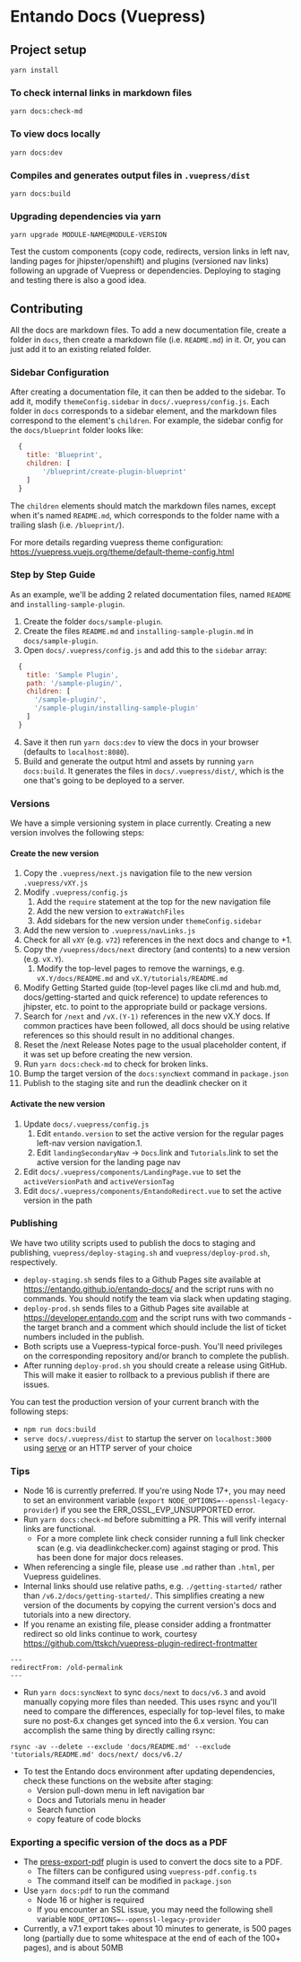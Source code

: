 # Entando Docs (Vuepress)

## Project setup
```
yarn install
```

### To check internal links in markdown files
```
yarn docs:check-md
```

### To view docs locally
```
yarn docs:dev
```

### Compiles and generates output files in `.vuepress/dist`
```
yarn docs:build
```

### Upgrading dependencies via yarn
```
yarn upgrade MODULE-NAME@MODULE-VERSION
```
Test the custom components (copy code, redirects, version links in left nav, landing pages for jhipster/openshift) and plugins (versioned nav links) following an upgrade of Vuepress or dependencies. Deploying to staging and testing there is also a good idea.

## Contributing
All the docs are markdown files. To add a new documentation file, create a folder in `docs`, then create a markdown file (i.e. `README.md`) in it. Or, you can just add it to an existing related folder.

### Sidebar Configuration
After creating a documentation file, it can then be added to the sidebar. To add it, modify `themeConfig.sidebar` in `docs/.vuepress/config.js`. Each folder in `docs` corresponds to a sidebar element, and the markdown files correspond to the element's `children`. For example, the sidebar config for the `docs/blueprint` folder looks like:

```js
  {
    title: 'Blueprint',
    children: [
        '/blueprint/create-plugin-blueprint'
    ]
  }
```

The `children` elements should match the markdown files names, except when it's named `README.md`, which corresponds to the folder name with a trailing slash (i.e. `/blueprint/`).

For more details regarding vuepress theme configuration: https://vuepress.vuejs.org/theme/default-theme-config.html

### Step by Step Guide
As an example, we'll be adding 2 related documentation files, named `README` and `installing-sample-plugin`.

1. Create the folder `docs/sample-plugin`.
2. Create the files `README.md` and `installing-sample-plugin.md` in `docs/sample-plugin`.
3. Open `docs/.vuepress/config.js` and add this to the `sidebar` array:
```js
  {
    title: 'Sample Plugin',
    path: '/sample-plugin/',
    children: [
      '/sample-plugin/',
      '/sample-plugin/installing-sample-plugin'
    ]
  }
```
4. Save it then run `yarn docs:dev` to view the docs in your browser (defaults to `localhost:8080`).
5. Build and generate the output html and assets by running `yarn docs:build`. It generates the files in `docs/.vuepress/dist/`, which is the one that's going to be deployed to a server.

### Versions
We have a simple versioning system in place currently. Creating a new version involves the following steps:

#### Create the new version
1. Copy the `.vuepress/next.js` navigation file to the new version `.vuepress/vXY.js`
1. Modify `.vuepress/config.js` 
   1. Add the `require` statement at the top for the new navigation file
   1. Add the new version to `extraWatchFiles`
   1. Add sidebars for the new version under `themeConfig.sidebar`
1. Add the new version to `.vuepress/navLinks.js`
1. Check for all `vXY` (e.g. `v72`) references in the next docs and change to +1.
1. Copy the `/vuepress/docs/next` directory (and contents) to a new version (e.g. `vX.Y`).
   1. Modify the top-level pages to remove the warnings, e.g. `vX.Y/docs/README.md` and `vX.Y/tutorials/README.md` 
1. Modify Getting Started guide (top-level pages like cli.md and hub.md, docs/getting-started and quick reference) to update references to jhipster, etc. to point to the appropriate build or package versions.
1. Search for `/next` and `/vX.(Y-1)` references in the new vX.Y docs. If common practices have been followed, all docs should be using relative references so this should result in no additional changes.
1. Reset the /next Release Notes page to the usual placeholder content, if it was set up before creating the new version. 
1. Run `yarn docs:check-md` to check for broken links.
1. Bump the target version of the `docs:syncNext` command in `package.json`
1. Publish to the staging site and run the deadlink checker on it

#### Activate the new version
1. Update `docs/.vuepress/config.js`
   1. Edit `entando.version` to set the active version for the regular pages left-nav version navigation.1. 
   1. Edit `landingSecondaryNav` → `Docs`.link and `Tutorials`.link to set the active version for the landing page nav
1. Edit `docs/.vuepress/components/LandingPage.vue` to set the `activeVersionPath` and `activeVersionTag`
1. Edit `docs/.vuepress/components/EntandoRedirect.vue` to set the active version in the path

### Publishing
We have two utility scripts used to publish the docs to staging and publishing, `vuepress/deploy-staging.sh` and `vuepress/deploy-prod.sh`, respectively. 
   - `deploy-staging.sh` sends files to a Github Pages site available at <https://entando.github.io/entando-docs/> and the script runs with no commands. You should notify the team via slack when updating staging.
   - `deploy-prod.sh` sends files to a Github Pages site available at <https://developer.entando.com> and the script runs with two commands - the target branch and a comment which should include the list of ticket numbers included in the publish.
   - Both scripts use a Vuepress-typical force-push. You'll need privileges on the corresponding repository and/or branch to complete the publish.
   - After running `deploy-prod.sh` you should create a release using GitHub. This will make it easier to rollback to a previous publish if there are issues. 

You can test the production version of your current branch with the following steps:
   - `npm run docs:build`
   - `serve docs/.vuepress/dist` to startup the server on `localhost:3000` using [serve](https://github.com/vercel/serve) or an HTTP server of your choice

### Tips
* Node 16 is currently preferred. If you're using Node 17+, you may need to set an environment variable (`export NODE_OPTIONS=--openssl-legacy-provider`) if you see the ERR_OSSL_EVP_UNSUPPORTED error. 
* Run `yarn docs:check-md` before submitting a PR. This will verify internal links are functional.
  -  For a more complete link check consider running a full link checker scan (e.g. via deadlinkchecker.com) against staging or prod. This has been done for major docs releases.
* When referencing a single file, please use `.md` rather than `.html`, per Vuepress guidelines.
* Internal links should use relative paths, e.g. `./getting-started/` rather than 
`/v6.2/docs/getting-started/`. This simplifies creating a new version of the documents by copying the current version's docs and tutorials into a new directory.
* If you rename an existing file, please consider adding a frontmatter redirect so old links continue to work, courtesy <https://github.com/ttskch/vuepress-plugin-redirect-frontmatter>
```
---
redirectFrom: /old-permalink
---
```
* Run `yarn docs:syncNext` to sync `docs/next` to `docs/v6.3` and avoid manually copying more files than needed. This uses rsync and you'll need to compare the differences, especially for top-level files, to make sure no post-6.x changes get synced into the 6.x version. You can accomplish the same thing by directly calling rsync:
```
rsync -av --delete --exclude 'docs/README.md' --exclude 'tutorials/README.md' docs/next/ docs/v6.2/
```
 * To test the Entando docs environment after updating dependencies, check these functions on the website after staging:
    * Version pull-down menu in left navigation bar
    * Docs and Tutorials menu in header
    * Search function
    * copy feature of code blocks

### Exporting a specific version of the docs as a PDF
* The [press-export-pdf](https://github.com/condorheroblog/vuepress-plugin) plugin is used to convert the docs site to a PDF.
  * The filters can be configured using `vuepress-pdf.config.ts`
  * The command itself can be modified in `package.json`
* Use `yarn docs:pdf` to run the command  
  * Node 16 or higher is required
  * If you encounter an SSL issue, you may need the following shell variable `NODE_OPTIONS=--openssl-legacy-provider`
* Currently, a v7.1 export takes about 10 minutes to generate, is 500 pages long (partially due to some whitespace at the end of each of the 100+ pages), and is about 50MB
